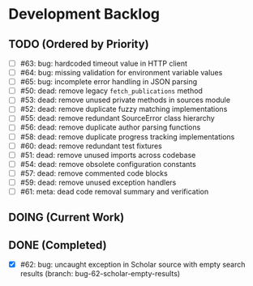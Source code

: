 # Development Backlog

## TODO (Ordered by Priority)
- [ ] #63: bug: hardcoded timeout value in HTTP client
- [ ] #64: bug: missing validation for environment variable values
- [ ] #65: bug: incomplete error handling in JSON parsing
- [ ] #50: dead: remove legacy `fetch_publications` method
- [ ] #53: dead: remove unused private methods in sources module
- [ ] #52: dead: remove duplicate fuzzy matching implementations
- [ ] #55: dead: remove redundant SourceError class hierarchy
- [ ] #56: dead: remove duplicate author parsing functions
- [ ] #58: dead: remove duplicate progress tracking implementations
- [ ] #60: dead: remove redundant test fixtures
- [ ] #51: dead: remove unused imports across codebase
- [ ] #54: dead: remove obsolete configuration constants
- [ ] #57: dead: remove commented code blocks
- [ ] #59: dead: remove unused exception handlers
- [ ] #61: meta: dead code removal summary and verification

## DOING (Current Work)

## DONE (Completed)
- [x] #62: bug: uncaught exception in Scholar source with empty search results (branch: bug-62-scholar-empty-results)